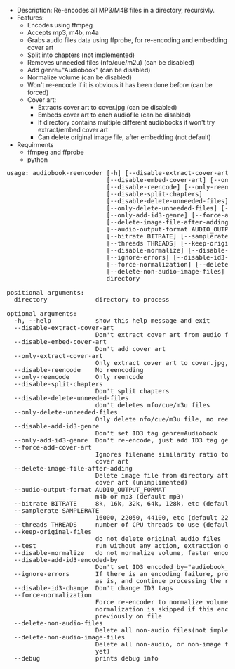* Description: Re-encodes all MP3/M4B files in a directory, recursivly.
* Features:
	* Encodes using ffmpeg
    * Accepts mp3, m4b, m4a 
    * Grabs audio files data using ffprobe, for re-encoding and embedding cover art
    * Split into chapters (not implemented)
    * Removes unneeded files (nfo/cue/m2u) (can be disabled)
    * Add genre="Audiobook" (can be disabled)
    * Normalize volume (can be disabled)
	* Won't re-encode if it is obvious it has been done before (can be forced)
    * Cover art:
    	* Extracts cover art to cover.jpg (can be disabled)
		* Embeds cover art to each audiofile (can be disabled)
		* If directory contains multiple different audiobooks it won't try extract/embed cover art
		* Can delete original image file, after embedding (not default)
* Requirments
	* ffmpeg and ffprobe
	* python

<pre>
usage: audiobook-reencoder [-h] [--disable-extract-cover-art]
                           [--disable-embed-cover-art] [--only-extract-cover-art]
                           [--disable-reencode] [--only-reencode]
                           [--disable-split-chapters]
                           [--disable-delete-unneeded-files]
                           [--only-delete-unneeded-files] [--disable-add-id3-genre]
                           [--only-add-id3-genre] [--force-add-cover-art]
                           [--delete-image-file-after-adding]
                           [--audio-output-format AUDIO_OUTPUT_FORMAT]
                           [--bitrate BITRATE] [--samplerate SAMPLERATE]
                           [--threads THREADS] [--keep-original-files] [--test]
                           [--disable-normalize] [--disable-add-id3-encoded-by]
                           [--ignore-errors] [--disable-id3-change]
                           [--force-normalization] [--delete-non-audio-files]
                           [--delete-non-audio-image-files] [--debug]
                           directory

positional arguments:
  directory             directory to process

optional arguments:
  -h, --help            show this help message and exit
  --disable-extract-cover-art
                        Don't extract cover art from audio file to cover.jpg
  --disable-embed-cover-art
                        Don't add cover art
  --only-extract-cover-art
                        Only extract cover art to cover.jpg, no reencoding
  --disable-reencode    No reencoding
  --only-reencode       Only reencode
  --disable-split-chapters
                        Don't split chapters
  --disable-delete-unneeded-files
                        don't deletes nfo/cue/m3u files
  --only-delete-unneeded-files
                        Only delete nfo/cue/m3u file, no reencode
  --disable-add-id3-genre
                        Don't set ID3 tag genre=Audiobook
  --only-add-id3-genre  Don't re-encode, just add ID3 tag genre=Audiobook
  --force-add-cover-art
                        Ignores filename similarity ratio to decide weather to add
                        cover art
  --delete-image-file-after-adding
                        Delete image file from directory after adding it to id3 as
                        cover art (unimplimented)
  --audio-output-format AUDIO_OUTPUT_FORMAT
                        m4b or mp3 (default mp3)
  --bitrate BITRATE     8k, 16k, 32k, 64k, 128k, etc (default 32k)
  --samplerate SAMPLERATE
                        16000, 22050, 44100, etc (default 22050)
  --threads THREADS     number of CPU threads to use (default 4)(Not Used Yet)
  --keep-original-files
                        do not delete original audio files
  --test                run without any action, extraction or reencoding
  --disable-normalize   do not normalize volume, faster encoding
  --disable-add-id3-encoded-by
                        Don't set ID3 encoded_by="audiobook_reencoder(ffmpeg)-v0.1"
  --ignore-errors       If there is an encoding failure, program will leave the file
                        as is, and continue processing the rest of files
  --disable-id3-change  Don't change ID3 tags
  --force-normalization
                        Force re-encoder to normalize volume. By default,
                        normalization is skipped if this encoder was likely run
                        previously on file
  --delete-non-audio-files
                        Delete all non-audio files(not implemented yet)
  --delete-non-audio-image-files
                        Delete all non-audio, or non-image files(not implemented
                        yet)
  --debug               prints debug info
</pre>
